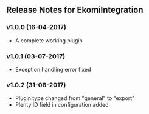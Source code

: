 ## Release Notes for EkomiIntegration

### v1.0.0 (16-04-2017)

- A complete working plugin

### v1.0.1 (03-07-2017)

- Exception handling error fixed

### v1.0.2 (31-08-2017)

- Plugin type changed from "general" to "export"
- Plenty ID field in configuration added

